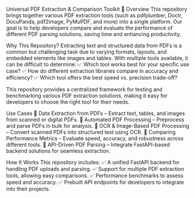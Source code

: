 Universal PDF Extraction & Comparison Toolkit 🚀
Overview
This repository brings together various PDF extraction tools (such as pdfplumber, Doctr, DocuPanda, pdf2image, PyMuPDF, and more) into a single platform. Our goal is to help developers compare and evaluate the performance of different PDF parsing solutions, saving time and enhancing productivity.

Why This Repository?
Extracting text and structured data from PDFs is a common but challenging task due to varying formats, layouts, and embedded elements like images and tables. With multiple tools available, it can be difficult to determine:
✅ Which tool works best for your specific use case?
✅ How do different extraction libraries compare in accuracy and efficiency?
✅ Which tool offers the best speed vs. precision trade-off?

This repository provides a centralized framework for testing and benchmarking various PDF extraction solutions, making it easy for developers to choose the right tool for their needs.

Use Cases
🔹 Data Extraction from PDFs – Extract text, tables, and images from scanned or digital PDFs.
🔹 Automated PDF Processing – Preprocess and parse PDFs in bulk for analysis.
🔹 OCR & Image-Based PDF Processing – Convert scanned PDFs into structured text using OCR.
🔹 Comparing Performance Metrics – Evaluate speed, accuracy, and robustness across different tools.
🔹 API-Driven PDF Parsing – Integrate FastAPI-based backend solutions for seamless extraction.

How It Works
This repository includes:
✅ A unified FastAPI backend for handling PDF uploads and parsing.
✅ Support for multiple PDF extraction tools, allowing easy comparisons.
✅ Performance benchmarks to assess speed and accuracy.
✅ Prebuilt API endpoints for developers to integrate into their projects.
